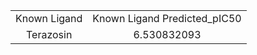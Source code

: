 |              |                               |
| :----------: | :---------------------------: |
| Known Ligand | Known Ligand Predicted\_pIC50 |
|   Terazosin  |          6.530832093          |
